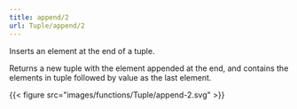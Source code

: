 ```yaml
---
title: append/2
url: Tuple/append/2
---
```



Inserts an element at the end of a tuple.

Returns a new tuple with the element appended at the end, and contains the elements in tuple followed by value as the last element.

{{< figure src="images/functions/Tuple/append-2.svg" >}}
